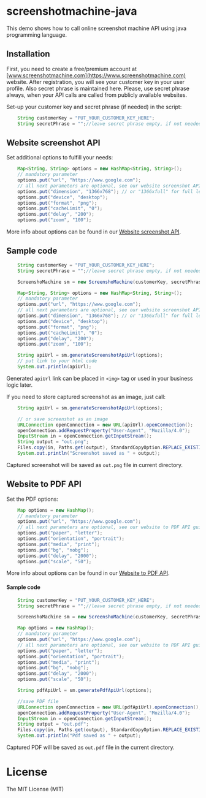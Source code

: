 # screenshotmachine-java

This demo shows how to call online screenshot machine API using java programming language.

## Installation
First, you need to create a free/premium account at [www.screenshotmachine.com](https://www.screenshotmachine.com) website. After registration, you will see your customer key in your user profile. Also secret phrase is maintained here. Please, use secret phrase always, when your API calls are called from publicly available websites.  

Set-up your customer key and secret phrase (if needed) in the script:

```java
    String customerKey = "PUT_YOUR_CUSTOMER_KEY_HERE";
    String secretPhrase = "";//leave secret phrase empty, if not needed
```
## Website screenshot API
Set additional options to fulfill your needs: 

```java
    Map<String, String> options = new HashMap<String, String>();
    // mandatory parameter
    options.put("url", "https://www.google.com");
    // all next parameters are optional, see our website screenshot API guide for more details
    options.put("dimension", "1366x768"); // or "1366xfull" for full length screenshot
    options.put("device", "desktop");
    options.put("format", "png");
    options.put("cacheLimit", "0");
    options.put("delay", "200");
    options.put("zoom", "100");
```
More info about options can be found in our [Website screenshot API](https://www.screenshotmachine.com/website-screenshot-api.php).  

 Sample code
-----

```java
    String customerKey = "PUT_YOUR_CUSTOMER_KEY_HERE";
    String secretPhrase = "";//leave secret phrase empty, if not needed

    ScreenshoMachine sm = new ScreenshoMachine(customerKey, secretPhrase);

    Map<String, String> options = new HashMap<String, String>();
    // mandatory parameter
    options.put("url", "https://www.google.com");
    // all next parameters are optional, see our website screenshot API guide for more details
    options.put("dimension", "1366x768"); // or "1366xfull" for full length screenshot
    options.put("device", "desktop");
    options.put("format", "png");
    options.put("cacheLimit", "0");
    options.put("delay", "200");
    options.put("zoom", "100");

    String apiUrl = sm.generateScreenshotApiUrl(options);
    // put link to your html code
    System.out.println(apiUrl);
```
Generated ```apiUrl```  link can be placed in ```<img>``` tag or used in your business logic later.

If you need to store captured screenshot as an image, just call:

```java
    String apiUrl = sm.generateScreenshotApiUrl(options);

    // or save screenshot as an image
    URLConnection openConnection = new URL(apiUrl).openConnection();
    openConnection.addRequestProperty("User-Agent", "Mozilla/4.0");
    InputStream in = openConnection.getInputStream();
    String output = "out.png";
    Files.copy(in, Paths.get(output), StandardCopyOption.REPLACE_EXISTING);
    System.out.println("Screenshot saved as " + output);
```

Captured screenshot will be saved as ```out.png``` file in current directory.


## Website to PDF API

Set the PDF options: 
```java
    Map options = new HashMap();
    // mandatory parameter
    options.put("url", "https://www.google.com");
    // all next parameters are optional, see our website to PDF API guide for more details
    options.put("paper", "letter");
    options.put("orientation", "portrait");
    options.put("media", "print");
    options.put("bg", "nobg");
    options.put("delay", "2000");
    options.put("scale", "50");
```
More info about options can be found in our [Website to PDF API](https://www.screenshotmachine.com/website-to-pdf-api.php).  
#### Sample code

```java
    String customerKey = "PUT_YOUR_CUSTOMER_KEY_HERE";
    String secretPhrase = "";//leave secret phrase empty, if not needed

    ScreenshoMachine sm = new ScreenshoMachine(customerKey, secretPhrase);

    Map options = new HashMap();
    // mandatory parameter
    options.put("url", "https://www.google.com");
    // all next parameters are optional, see our website to PDF API guide for more details
    options.put("paper", "letter");
    options.put("orientation", "portrait");
    options.put("media", "print");
    options.put("bg", "nobg");
    options.put("delay", "2000");
    options.put("scale", "50");

    String pdfApiUrl = sm.generatePdfApiUrl(options);

    //save PDF file
    URLConnection openConnection = new URL(pdfApiUrl).openConnection();
    openConnection.addRequestProperty("User-Agent", "Mozilla/4.0");
    InputStream in = openConnection.getInputStream();
    String output = "out.pdf";
    Files.copy(in, Paths.get(output), StandardCopyOption.REPLACE_EXISTING);
    System.out.println("Pdf saved as " + output);
```
Captured PDF will be saved as ```out.pdf``` file in the current directory.

# License

The MIT License (MIT)    